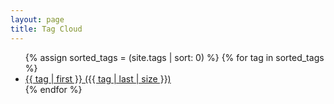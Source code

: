 ```yaml
---
layout: page
title: Tag Cloud
---
```


<ul class="tag-cloud">
{% assign sorted_tags = (site.tags | sort: 0) %}
{% for tag in sorted_tags %}
  <li>
    <a href="/tags/{{ tag[0] }}">
      {{ tag | first }} ({{ tag | last | size }})
    </a>
  </li>
{% endfor %}
</ul>